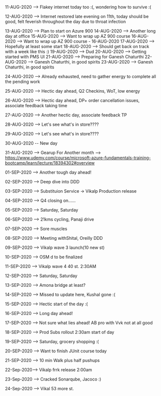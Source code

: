 11-AUG-2020 --> Flakey internet today too :(, wondering how to survive :(

12-AUG-2020 --> Internet restored late evening on 11th, today should be good, felt feverish throughout the day due to throat infection

13-AUG-2020 --> Plan to start on Azure 900
14-AUG-2020 --> Another long day at office
15-AUG-2020 --> Want to wrap up AZ 900 course
16-AUG-2020 --> Want to wrap up AZ 900 course - 16-AUG-2020
17-AUG-2020 --> Hopefully at least some start
18-AUG-2020 --> Should get back on track with a week like this :)
19-AUG-2020 --> Dud
20-AUG-2020 --> Getting started with PMS UI
21-AUG-2020 --> Preparing for Ganesh Chaturthi
22-AUG-2020 --> Ganesh Chaturthi, in good spirits
23-AUG-2020 --> Ganesh Chaturthi, in good spirits

24-AUG-2020 --> Already exhausted, need to gather energy to complete all the pending work

25-AUG-2020 --> Hectic day ahead, Q2 Checkins, WoT, low energy

26-AUG-2020 --> Hectic day ahead, DP+ order cancellation issues, associate feedback taking time

27-AUG-2020 --> Another hectic day, associate feedback TP

28-AUG-2020 --> Let's see what's in store????

29-AUG-2020 --> Let's see what's in store????

30-AUG-2020 -- New day

31-AUG-2020 --> Gearup For Another month --> https://www.udemy.com/course/microsoft-azure-fundamentals-training-bootcamp/learn/lecture/18394302#overview

01-SEP-2020 --> Another tough day ahead!

02-SEP-2020 --> Deep dive into DDD

03-SEP-2020 --> Substituion Service -> Vikalp Production release

04-SEP-2020 --> Q4 closing on......

05-SEP-2020 --> Saturday, Saturday

06-SEP-2020 --> 21kms cycling, Panaji drive

07-SEP-2020 --> Sore muscles

08-SEP-2020 --> Meeting withShital, Oreilly DDD

09-SEP-2020 --> Vikalp wave 3 launch(10 new st)

10-SEP-2020 --> OSM d to be finalized

11-SEP-2020 --> Vikalp wave 4 40 st. 2:30AM 

12-SEP-2020 --> Saturday, Saturday

13-SEP-2020 --> Amona bridge at least?

14-SEP-2020 --> Missed to update here, Kushal gone :(

15-SEP-2020 --> Hectic start of the day :(

16-SEP-2020 --> Long day ahead!

17-SEP-2020 --> Not sure what lies ahead! AB pro with Vvk not at all good

18-SEP-2020 --> Prod Subs rollout 2:30am start of day

19-SEP-2020 --> Saturday, grocery shopping :(

20-SEP-2020 --> Want to finish JUnit course today

21-SEP-2020 --> 10 min Walk plus half pushups

22-Sep-2020--> Vikalp frrk release 2:00am

23-Sep-2020 --> Cracked Sonarqube, Jacoco :)

24-Sep-2020 --> Vikal 53 more st.
